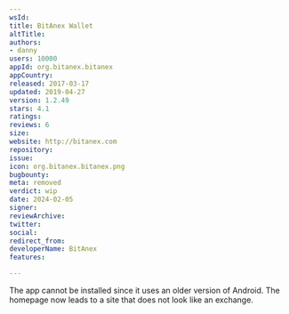 ```yaml
---
wsId: 
title: BitAnex Wallet
altTitle: 
authors:
- danny
users: 10000
appId: org.bitanex.bitanex
appCountry: 
released: 2017-03-17
updated: 2019-04-27
version: 1.2.49
stars: 4.1
ratings: 
reviews: 6
size: 
website: http://bitanex.com
repository: 
issue: 
icon: org.bitanex.bitanex.png
bugbounty: 
meta: removed
verdict: wip
date: 2024-02-05
signer: 
reviewArchive: 
twitter: 
social: 
redirect_from: 
developerName: BitAnex
features: 

---
```


The app cannot be installed since it uses an older version of Android. The homepage now leads to a site that does not look like an exchange. 
